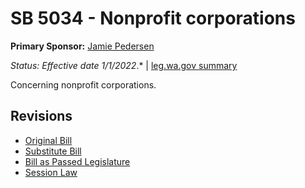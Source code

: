 # SB 5034 - Nonprofit corporations
**Primary Sponsor:** [Jamie Pedersen](/person/leg/jamie.pedersen.md)

*Status: Effective date 1/1/2022*.* | [leg.wa.gov summary](https://app.leg.wa.gov/billsummary?BillNumber=5034&Year=2021)

Concerning nonprofit corporations.

## Revisions
* [Original Bill](1/)
* [Substitute Bill](S/)
* [Bill as Passed Legislature](S.PL/)
* [Session Law](S.SL/)